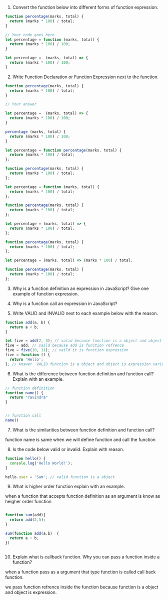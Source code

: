1. Convert the function below into different forms of function expression.

```js
function percentage(marks, total) {
  return (marks * 100) / total;
}

// Your code goes here
let percentage = function (marks, total) {
  return (marks * 100) / 100;
}

let percentage =  (marks, total) => {
  return (marks * 100) / 100;
}

```


2. Write Function Declaration or Function Expression next to the function.

```js
function percentage(marks, total) {
  return (marks * 100) / total;
}

// Your answer

let percentage =  (marks, total) => {
  return (marks * 100) / 100;
}

percentage (marks, total) {
  return (marks * 100) / 100;
}

```

```js
let percentage = function percentage(marks, total) {
  return (marks * 100) / total;
};

function percentage(marks, total) {
  return (marks * 100) / total;
};

```

```js
let percentage = function (marks, total) {
  return (marks * 100) / total;
};

function percentage(marks, total) {
  return (marks * 100) / total;
};
```

```js
let percentage = (marks, total) => {
  return (marks * 100) / total;
};

function percentage(marks, total) {
  return (marks * 100) / total;
};
```

```js
let percentage = (marks, total) => (marks * 100) / total;

function percentage(marks, total) {
  return (marks * 100) / total;
};
```

3. Why is a function definition an expression in JavaScript? Give one example of function expression.

4. Why is a function call an expression in JavaScript?

5. Write VALID and INVALID next to each example below with the reason.

```js
function add(a, b) {
  return a + b;
}

let five = add(2, 3); // valid because function is a object and object is store in a variable that type function is call function expression
five = add; // vaild because add is function refrence 
five = five(10, 11); // vaild it is function expression 
five = function () {
  return 'Hello';
}; // Answer  VALID function is a object and object is expression variable can store expression 
```

6. What is the difference between function definition and function call? Explain with an example.
```js
// function definition
function name() {
  return "ravindra"
}


// function call 
name()

```


7. What is the similarities between function definition and function call?

function name is same when we will define function and call the function

8. Is the code below valid or invalid. Explain with reason.

```js
function hello() {
  console.log('Hello World!');
}

hello.user = 'Sam'; // valid function is a object 
```

9. What is higher order function explain with an example.

when a function that accepts function definition as an argument is know as heigher order  function 

```js

function sum(add){
  return add(2,5);
}

sum(function add(a,b)  {
  return a + b;
})



```

10. Explain what is callback function. Why you can pass a function inside a function?

when a function pass as a argument that type function is called call back function.

we pass function refrence inside the function because function is a object and object is expression.